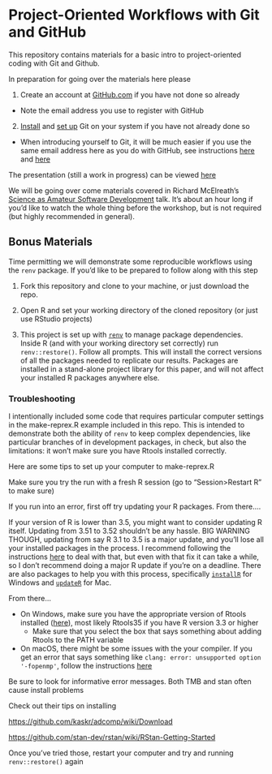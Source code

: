 
<!-- README.md is generated from README.Rmd. Please edit that file -->

# Project-Oriented Workflows with Git and GitHub

<!-- badges: start -->
<!-- badges: end -->

This repository contains materials for a basic intro to project-oriented
coding with Git and Github.

In preparation for going over the materials here please

1.  Create an account at [GitHub.com](https://github.com/) if you have
    not done so already

-   Note the email address you use to register with GitHub

2.  [Install](https://git-scm.com/) and [set
    up](https://happygitwithr.com/install-intro.html) Git on your system
    if you have not already done so

-   When introducing yourself to Git, it will be much easier if you use
    the same email address here as you do with GitHub, see instructions
    [here](https://happygitwithr.com/hello-git.html) and
    [here](https://fish497.github.io/website/lectures/week_02/lec_05_intro_git.html)

The presentation (still a work in progress) can be viewed
[here](https://oars-safs.github.io/projects-with-github/presentations/projects-with-github)

We will be going over come materials covered in Richard McElreath’s
[Science as Amateur Software Development](https://youtu.be/zwRdO9_GGhY)
talk. It’s about an hour long if you’d like to watch the whole thing
before the workshop, but is not required (but highly recommended in
general).

## Bonus Materials

Time permitting we will demonstrate some reproducible workflows using
the `renv` package. If you’d like to be prepared to follow along with
this step

1.  Fork this repository and clone to your machine, or just download the
    repo.

2.  Open R and set your working directory of the cloned repository (or
    just use RStudio projects)

3.  This project is set up with
    [`renv`](https://rstudio.github.io/renv/articles/renv.html) to
    manage package dependencies. Inside R (and with your working
    directory set correctly) run `renv::restore()`. Follow all prompts.
    This will install the correct versions of all the packages needed to
    replicate our results. Packages are installed in a stand-alone
    project library for this paper, and will not affect your installed R
    packages anywhere else.

### Troubleshooting

I intentionally included some code that requires particular computer
settings in the make-reprex.R example included in this repo. This is
intended to demonstrate both the ability of `renv` to keep complex
dependencies, like particular branches of in development packages, in
check, but also the limitations: it won’t make sure you have Rtools
installed correctly.

Here are some tips to set up your computer to make-reprex.R

Make sure you try the run with a fresh R session (go to
“Session&gt;Restart R” to make sure)

If you run into an error, first off try updating your R packages. From
there….

If your version of R is lower than 3.5, you might want to consider
updating R itself. Updating from 3.51 to 3.52 shouldn’t be any hassle.
BIG WARNING THOUGH, updating from say R 3.1 to 3.5 is a major update,
and you’ll lose all your installed packages in the process. I recommend
following the instructions
[here](https://www.datascienceriot.com/r/upgrade-R-packages/) to deal
with that, but even with that fix it can take a while, so I don’t
recommend doing a major R update if you’re on a deadline. There are also
packages to help you with this process, specifically
[`installR`](https://github.com/talgalili/installr/issues) for Windows
and [`updateR`](https://github.com/AndreaCirilloAC/updateR) for Mac.

From there…

-   On Windows, make sure you have the appropriate version of Rtools
    installed ([here](https://cran.r-project.org/bin/windows/Rtools/)),
    most likely Rtools35 if you have R version 3.3 or higher
    -   Make sure that you select the box that says something about
        adding Rtools to the PATH variable
-   On macOS, there might be some issues with the your compiler. If you
    get an error that says something like
    `clang: error: unsupported option '-fopenmp'`, follow the
    instructions
    [here](https://thecoatlessprofessor.com/programming/r-compiler-tools-for-rcpp-on-macos/)

Be sure to look for informative error messages. Both TMB and stan often
cause install problems

Check out their tips on installing

<https://github.com/kaskr/adcomp/wiki/Download>

<https://github.com/stan-dev/rstan/wiki/RStan-Getting-Started>

Once you’ve tried those, restart your computer and try and running
`renv::restore()` again
